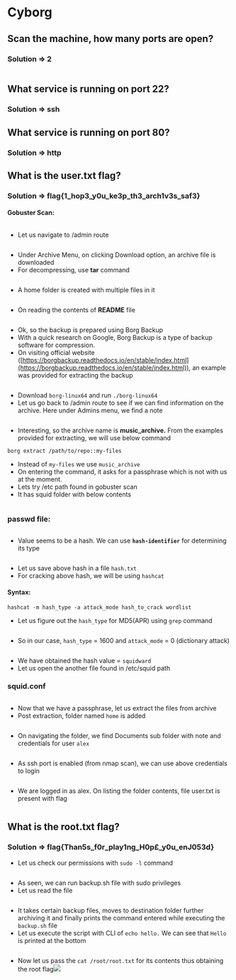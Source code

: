 # Cyborg

## Scan the machine, how many ports are open?

### **Solution =>** 2

<figure><img src="../.gitbook/assets/image.png" alt=""><figcaption></figcaption></figure>

## What service is running on port 22?

### Solution => ssh

## What service is running on port 80?

### Solution => http

## What is the user.txt flag?

### Solution => flag{1\_hop3\_y0u\_ke3p\_th3\_arch1v3s\_saf3}

#### Gobuster Scan:

<figure><img src="../.gitbook/assets/image (1).png" alt=""><figcaption></figcaption></figure>

* Let us navigate to /admin route

<figure><img src="../.gitbook/assets/image (2).png" alt=""><figcaption></figcaption></figure>

* Under Archive Menu, on clicking Download option, an archive file is downloaded
* For decompressing, use **tar** command

<figure><img src="../.gitbook/assets/image (3).png" alt=""><figcaption></figcaption></figure>

* A home folder is created with multiple files in it

<figure><img src="../.gitbook/assets/image (4).png" alt=""><figcaption></figcaption></figure>

* On reading the contents of **README** file

<figure><img src="../.gitbook/assets/image (5).png" alt=""><figcaption></figcaption></figure>

* Ok, so the backup is prepared using Borg Backup
* With a quick research on Google, Borg Backup is a type of backup software for compression.
* On visiting official website ([https://borgbackup.readthedocs.io/en/stable/index.html](https://borgbackup.readthedocs.io/en/stable/index.html)), an example was provided for extracting the backup

<figure><img src="../.gitbook/assets/image (6).png" alt=""><figcaption></figcaption></figure>

* Download `borg-linux64` and run `./borg-linux64`
* Let us go back to /admin route to see if we can find information on the archive. Here under Admins menu, we find a note

<figure><img src="../.gitbook/assets/image (7).png" alt=""><figcaption></figcaption></figure>

* Interesting, so the archive name is **music\_archive.** From the examples provided for extracting, we will use below command

`borg extract /path/to/repo::my-files`

* Instead of `my-files` we use `music_archive`
* On entering the command, it asks for a passphrase which is not with us at the moment.
* Lets try /etc path found in gobuster scan
* It has squid folder with below contents

<figure><img src="../.gitbook/assets/image (8).png" alt=""><figcaption></figcaption></figure>

### passwd file:

<figure><img src="../.gitbook/assets/image (9).png" alt=""><figcaption></figcaption></figure>

* Value seems to be a hash. We can use **`hash-identifier`** for determining its type

<figure><img src="../.gitbook/assets/image (10).png" alt=""><figcaption></figcaption></figure>

* Let us save above hash in a file `hash.txt`
* For cracking above hash, we will be using `hashcat`

#### Syntax:

`hashcat -m hash_type -a attack_mode hash_to_crack wordlist`

* Let us figure out the `hash_type` for MD5(APR) using `grep` command

<figure><img src="../.gitbook/assets/image (11).png" alt=""><figcaption></figcaption></figure>

* So in our case, `hash_type` = 1600 and `attack_mode` = 0 (dictionary attack)

<figure><img src="../.gitbook/assets/image (12).png" alt=""><figcaption></figcaption></figure>

* We have obtained the hash value = `squidward`
* Let us open the another file found in /etc/squid path

### squid.conf

<figure><img src="../.gitbook/assets/image (13).png" alt=""><figcaption></figcaption></figure>

* Now that we have a passphrase, let us extract the files from archive
* Post extraction, folder named `home` is added

<figure><img src="../.gitbook/assets/image (14).png" alt=""><figcaption></figcaption></figure>

* On navigating the folder, we find Documents sub folder with note and credentials for user `alex`

<figure><img src="../.gitbook/assets/image (15).png" alt=""><figcaption></figcaption></figure>

* As ssh port is enabled (from nmap scan), we can use above credentials to login

<figure><img src="../.gitbook/assets/image (16).png" alt=""><figcaption></figcaption></figure>

* We are logged in as alex. On listing the folder contents, file user.txt is present with flag

<figure><img src="../.gitbook/assets/image (17).png" alt=""><figcaption></figcaption></figure>

## What is the root.txt flag?

### Solution => flag{Than5s\_f0r\_play1ng\_H0p£\_y0u\_enJ053d}

* Let us check our permissions with `sudo -l` command

<figure><img src="../.gitbook/assets/image (18).png" alt=""><figcaption></figcaption></figure>

* As seen, we can run backup.sh file with sudo privileges
* Let us read the file

<figure><img src="../.gitbook/assets/image (19).png" alt=""><figcaption></figcaption></figure>

* It takes certain backup files, moves to destination folder further archiving it and finally prints the command entered while executing the `backup.sh` file&#x20;
* Let us execute the script with CLI of `echo hello.` We can see that `Hello` is printed at the bottom

<figure><img src="../.gitbook/assets/image (20).png" alt=""><figcaption></figcaption></figure>

* Now let us pass the `cat /root/root.txt` for its contents thus obtaining the root flag![](<../.gitbook/assets/image (21).png>)
